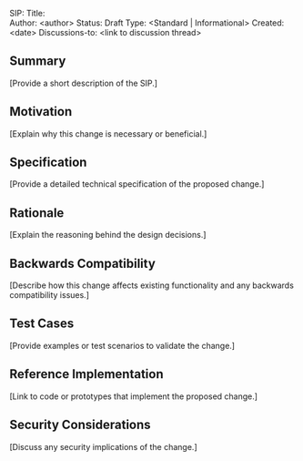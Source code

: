 SIP: Title:  
Author: \<author\> Status: Draft Type: \<Standard | Informational\> Created: \<date\> Discussions-to: \<link to discussion thread\>

## Summary

\[Provide a short description of the SIP.\]

## Motivation

\[Explain why this change is necessary or beneficial.\]

## Specification

\[Provide a detailed technical specification of the proposed change.\]

## Rationale

\[Explain the reasoning behind the design decisions.\]

## Backwards Compatibility

\[Describe how this change affects existing functionality and any backwards compatibility issues.\]

## Test Cases

\[Provide examples or test scenarios to validate the change.\]

## Reference Implementation

\[Link to code or prototypes that implement the proposed change.\]

## Security Considerations

\[Discuss any security implications of the change.\]